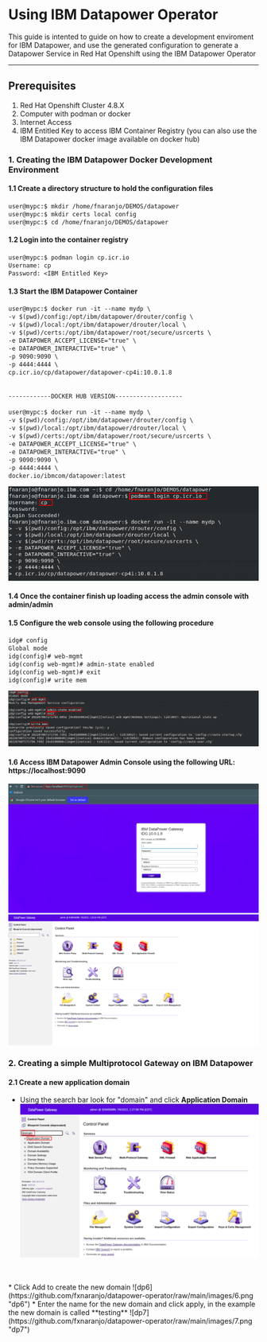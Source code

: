 # Using IBM Datapower Operator

This guide is intented to guide on how to create a development enviroment for IBM Datapower, and use the generated configuration to generate a Datapower Service in Red Hat Openshift using the IBM Datapower Operator

***
## Prerequisites
1. Red Hat Openshift Cluster 4.8.X
2. Computer with podman or docker
3. Internet Access
4. IBM Entitled Key to access IBM Container Registry (you can also use the IBM Datapower docker image available on docker hub)

### 1. Creating the IBM Datapower Docker Development Environment

#### 1.1 Create a directory structure to hold the configuration files
```
user@mypc:$ mkdir /home/fnaranjo/DEMOS/datapower
user@mypc:$ mkdir certs local config
user@mypc:$ cd /home/fnaranjo/DEMOS/datapower
```
#### 1.2 Login into the container registry
```
user@mypc:$ podman login cp.icr.io
Username: cp
Password: <IBM Entitled Key>
```
#### 1.3 Start the IBM Datapower Container
```
user@mypc:$ docker run -it --name mydp \
-v $(pwd)/config:/opt/ibm/datapower/drouter/config \
-v $(pwd)/local:/opt/ibm/datapower/drouter/local \
-v $(pwd)/certs:/opt/ibm/datapower/root/secure/usrcerts \
-e DATAPOWER_ACCEPT_LICENSE="true" \
-e DATAPOWER_INTERACTIVE="true" \
-p 9090:9090 \
-p 4444:4444 \
cp.icr.io/cp/datapower/datapower-cp4i:10.0.1.8


------------DOCKER HUB VERSION-------------------

user@mypc:$ docker run -it --name mydp \
-v $(pwd)/config:/opt/ibm/datapower/drouter/config \
-v $(pwd)/local:/opt/ibm/datapower/drouter/local \
-v $(pwd)/certs:/opt/ibm/datapower/root/secure/usrcerts \
-e DATAPOWER_ACCEPT_LICENSE="true" \
-e DATAPOWER_INTERACTIVE="true" \
-p 9090:9090 \
-p 4444:4444 \
docker.io/ibmcom/datapower:latest
```

![dp1](https://github.com/fxnaranjo/datapower-operator/raw/main/images/1.png "dp1")

#### 1.4 Once the container finish up loading access the admin console with admin/admin
#### 1.5 Configure the web console using the following procedure
```
idg# config
Global mode
idg(config)# web-mgmt
idg(config web-mgmt)# admin-state enabled
idg(config web-mgmt)# exit
idg(config)# write mem
```
![dp2](https://github.com/fxnaranjo/datapower-operator/raw/main/images/2.png "dp2")

#### 1.6 Access IBM Datapower Admin Console using the following URL: https://localhost:9090
![dp3](https://github.com/fxnaranjo/datapower-operator/raw/main/images/3.png "dp3")
![dp4](https://github.com/fxnaranjo/datapower-operator/raw/main/images/4.png "dp4")

### 2. Creating a simple Multiprotocol Gateway on IBM Datapower
#### 2.1 Create a new application domain
* Using the search bar look for "domain" and click **Application Domain**
![dp5](https://github.com/fxnaranjo/datapower-operator/raw/main/images/5.png "dp5")
<br>
<br>
* Click Add to create the new domain
![dp6](https://github.com/fxnaranjo/datapower-operator/raw/main/images/6.png "dp6")
* Enter the name for the new domain and click apply, in the example the new domain is called **testing**
![dp7](https://github.com/fxnaranjo/datapower-operator/raw/main/images/7.png "dp7")
